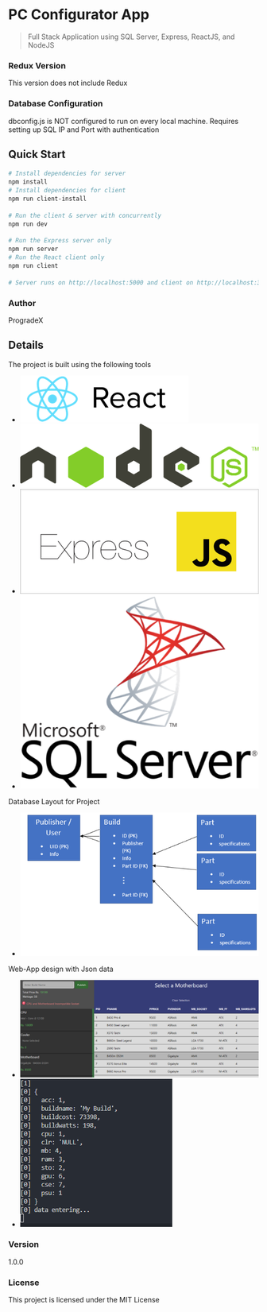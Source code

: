 # PC Configurator App

> Full Stack Application using SQL Server, Express, ReactJS, and NodeJS

### Redux Version
This version does not include Redux 

### Database Configuration
dbconfig.js is NOT configured to run on every local machine. Requires setting up SQL IP and Port with authentication 

## Quick Start

``` bash
# Install dependencies for server
npm install
# Install dependencies for client
npm run client-install

# Run the client & server with concurrently
npm run dev

# Run the Express server only
npm run server
# Run the React client only
npm run client

# Server runs on http://localhost:5000 and client on http://localhost:3000
```

### Author
ProgradeX

## Details
The project is built using the following tools
- ![img1](https://github.com/ProgradeX/PCS-Complete-Stack/blob/master/Images/p1.png)
- ![img2](https://github.com/ProgradeX/PCS-Complete-Stack/blob/master/Images/p2.png)
- ![img3](https://github.com/ProgradeX/PCS-Complete-Stack/blob/master/Images/p3.png)
- ![img4](https://github.com/ProgradeX/PCS-Complete-Stack/blob/master/Images/p4.png)

Database Layout for Project 
- ![img5](https://github.com/ProgradeX/PCS-Complete-Stack/blob/master/Images/p5.png)

Web-App design with Json data
- ![img6](https://github.com/ProgradeX/PCS-Complete-Stack/blob/master/Images/p6.png)
- ![img7](https://github.com/ProgradeX/PCS-Complete-Stack/blob/master/Images/p7.png)

### Version
1.0.0

### License
This project is licensed under the MIT License
